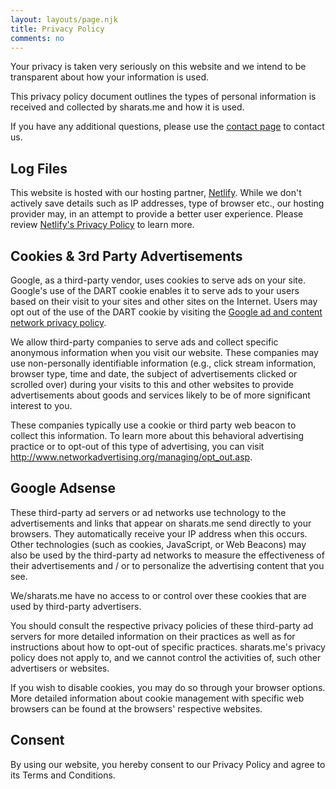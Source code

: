 ```yaml
---
layout: layouts/page.njk
title: Privacy Policy
comments: no
---
```


Your privacy is taken very seriously on this website and we intend to be transparent about how your
information is used.

This privacy policy document outlines the types of personal information is received and collected by
sharats.me and how it is used.

If you have any additional questions, please use the [contact page](/contact.html) to contact us.

## Log Files

This website is hosted with our hosting partner, [Netlify](https://netlify.com>). While we don't
actively save details such as IP addresses, type of browser etc., our hosting provider may, in an
attempt to provide a better user experience. Please review [Netlify's Privacy
Policy](https://www.netlify.com/privacy/) to learn more.

## Cookies & 3rd Party Advertisements

Google, as a third-party vendor, uses cookies to serve ads on your site. Google's use of the DART
cookie enables it to serve ads to your users based on their visit to your sites and other sites on
the Internet. Users may opt out of the use of the DART cookie by visiting the [Google ad and content
network privacy policy](https://www.google.com/privacy_ads.html).

We allow third-party companies to serve ads and collect specific anonymous information when you
visit our website. These companies may use non-personally identifiable information (e.g., click
stream information, browser type, time and date, the subject of advertisements clicked or scrolled
over) during your visits to this and other websites to provide advertisements about goods and
services likely to be of more significant interest to you.

These companies typically use a cookie or third party web beacon to collect this information. To
learn more about this behavioral advertising practice or to opt-out of this type of advertising, you
can visit <http://www.networkadvertising.org/managing/opt_out.asp>.

## Google Adsense

These third-party ad servers or ad networks use technology to the advertisements and links that
appear on sharats.me send directly to your browsers. They automatically receive your IP address when
this occurs. Other technologies (such as cookies, JavaScript, or Web Beacons) may also be used by
the third-party ad networks to measure the effectiveness of their advertisements and / or to
personalize the advertising content that you see.

We/sharats.me have no access to or control over these cookies that are used by third-party
advertisers.

You should consult the respective privacy policies of these third-party ad servers for more detailed
information on their practices as well as for instructions about how to opt-out of specific
practices. sharats.me's privacy policy does not apply to, and we cannot control the activities of,
such other advertisers or websites.

If you wish to disable cookies, you may do so through your browser options. More detailed
information about cookie management with specific web browsers can be found at the browsers'
respective websites.

## Consent

By using our website, you hereby consent to our Privacy Policy and agree to its Terms and
Conditions.
